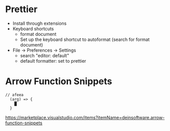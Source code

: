 # Prettier

- Install through extensions
- Keyboard shortcuts
	- format document
	- Set up the keyboard shortcut to autoformat (search for format document)
- File -> Preferences -> Settings
	- search "editor: default"
	- default formatter: set to prettier


# Arrow Function Snippets

```JS
// afeea
  (arg) => {
    █
  }
```

https://marketplace.visualstudio.com/items?itemName=deinsoftware.arrow-function-snippets
